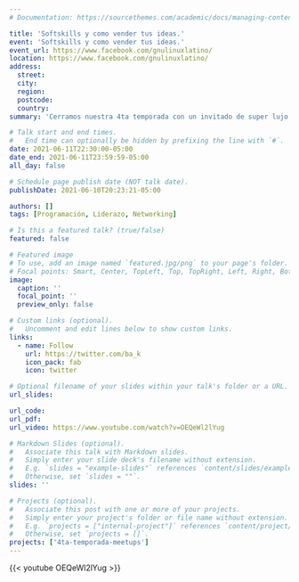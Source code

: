 ```yaml
---
# Documentation: https://sourcethemes.com/academic/docs/managing-content/

title: 'Softskills y como vender tus ideas.'
event: 'Softskills y como vender tus ideas.'
event_url: https://www.facebook.com/gnulinuxlatino/
location: https://www.facebook.com/gnulinuxlatino/
address:
  street:
  city:
  region:
  postcode:
  country:
summary: 'Cerramos nuestra 4ta temporada con un invitado de super lujo. Daniel Cuéllar (alias @ba_k) visita el estudio del Meetup de Meetups para platicar acerca de como un desarrollador debe desarrollar Softskills para poder vender mejor sus ideas y como buen profesional. Además tendremos grandes sorpresas y regalos para nuestro público.'

# Talk start and end times.
#   End time can optionally be hidden by prefixing the line with `#`.
date: 2021-06-11T22:30:00-05:00
date_end: 2021-06-11T23:59:59-05:00
all_day: false

# Schedule page publish date (NOT talk date).
publishDate: 2021-06-10T20:23:21-05:00

authors: []
tags: [Programación, Liderazo, Networking]

# Is this a featured talk? (true/false)
featured: false

# Featured image
# To use, add an image named `featured.jpg/png` to your page's folder.
# Focal points: Smart, Center, TopLeft, Top, TopRight, Left, Right, BottomLeft, Bottom, BottomRight.
image:
  caption: ''
  focal_point: ''
  preview_only: false

# Custom links (optional).
#   Uncomment and edit lines below to show custom links.
links:
  - name: Follow
    url: https://twitter.com/ba_k
    icon_pack: fab
    icon: twitter

# Optional filename of your slides within your talk's folder or a URL.
url_slides:

url_code:
url_pdf:
url_video: https://www.youtube.com/watch?v=OEQeWl2lYug

# Markdown Slides (optional).
#   Associate this talk with Markdown slides.
#   Simply enter your slide deck's filename without extension.
#   E.g. `slides = "example-slides"` references `content/slides/example-slides.md`.
#   Otherwise, set `slides = ""`.
slides: ''

# Projects (optional).
#   Associate this post with one or more of your projects.
#   Simply enter your project's folder or file name without extension.
#   E.g. `projects = ["internal-project"]` references `content/project/deep-learning/index.md`.
#   Otherwise, set `projects = []`.
projects: ['4ta-temporada-meetups']
---
```


{{< youtube OEQeWl2lYug >}}
